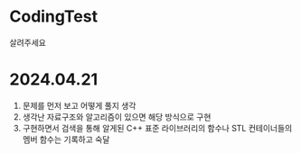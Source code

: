 # CodingTest
살려주세요

# 2024.04.21
1. 문제를 먼저 보고 어떻게 풀지 생각
2. 생각난 자료구조와 알고리즘이 있으면 해당 방식으로 구현
3. 구현하면서 검색을 통해 알게된 C++ 표준 라이브러리의 함수나 STL 컨테이너들의 멤버 함수는 기록하고 숙달